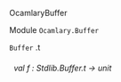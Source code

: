 OcamlaryBuffer

 Module  `` Ocamlary.Buffer `` 


 `` Buffer `` .t

<a id="val-f"></a>
###### &nbsp; val f : Stdlib.Buffer.t -> unit

